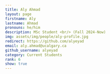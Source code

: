```yaml
---
title: Aly Ahmad
layout: page
firstname: Aly
lastname: Ahmad
pronouns: he/him
description: MSc Student <br/> (Fall 2024-Now)
img: assets/img/people/aly-profile.jpg
redirect: https://github.com/alyeyad
email: aly.ahmad@ucalgary.ca
github_username: alyeyad
category: Current Students
rank: 6
show: true
---
```

